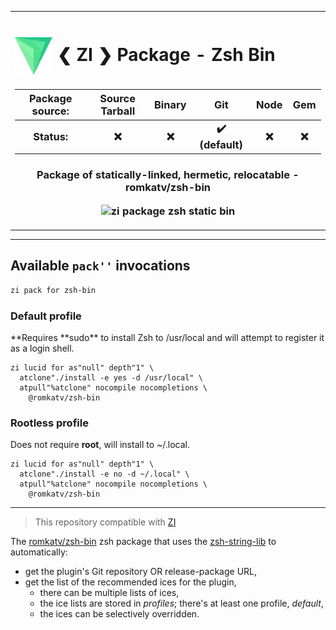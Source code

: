 <div align="center"><table><tr><td>
  <h1><a target="_self" href="https://github.com/z-shell/zi/">
    <img align="center" src="https://github.com/z-shell/zi/raw/main/docs/images/logo.svg" width="60px" height="60px" alt="ZI Logo" /></a>
    ❮ ZI ❯ Package - Zsh Bin </h1>
<h3 align="center">

| **Package source:** | Source Tarball | Binary |             Git              | Node | Gem |
| :-----------------: | :------------: | :----: | :--------------------------: | :--: | :-: |
|     **Status:**     |      :x:       |  :x:   | :heavy_check_mark: (default) | :x:  | :x: |

</h3>
<h3 align="center">
<p> Package of statically-linked, hermetic, relocatable - romkatv/zsh-bin </p>
<p><img align="center" src="https://user-images.githubusercontent.com/59910950/161060980-8bc70578-e086-4a51-8cd4-ed3d7289f216.gif" width="100%" height="auto" alt="zi package zsh static bin" /></p>
</h3>
</td></tr></table></div><hr />

## Available `pack''` invocations

```zsh
zi pack for zsh-bin
```

### Default profile

**Requires **sudo\*\* to install Zsh to /usr/local and will attempt to register it as a login shell.

```shell
zi lucid for as"null" depth"1" \
  atclone"./install -e yes -d /usr/local" \
  atpull"%atclone" nocompile nocompletions \
    @romkatv/zsh-bin
```

### Rootless profile

Does not require **root**, will install to ~/.local.

```shell
zi lucid for as"null" depth"1" \
  atclone"./install -e no -d ~/.local" \
  atpull"%atclone" nocompile nocompletions \
    @romkatv/zsh-bin
```

---

> This repository compatible with [ZI](https://github.com/z-shell-zi)

The [romkatv/zsh-bin](https://github.com/romkatv/zsh-bin) zsh package that uses the [zsh-string-lib](https://github.com/z-shell/zsh-string-lib) to automatically:

- get the plugin's Git repository OR release-package URL,
- get the list of the recommended ices for the plugin,
  - there can be multiple lists of ices,
  - the ice lists are stored in _profiles_; there's at least one profile, _default_,
  - the ices can be selectively overridden.
